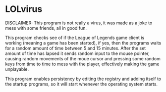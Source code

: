 # LOLvirus
DISCLAIMER: This program is not really a virus, it was made as a joke to mess with some friends, all in good fun.

This program checks see of if the League of Legends game client is working (meaning a game has been started), if yes, then the programs waits for a random amount of time between 5 and 15 minutes. After the set amount of time has lapsed it sends random input to the mouse pointer, causing random movements of the moue cursor and pressing some random keys from time to time to mess with the player, effectively making the game unplayable. 

This program enables persistency by editing the registry and adding itself to the startup programs, so it will start whenever the operating system starts.
